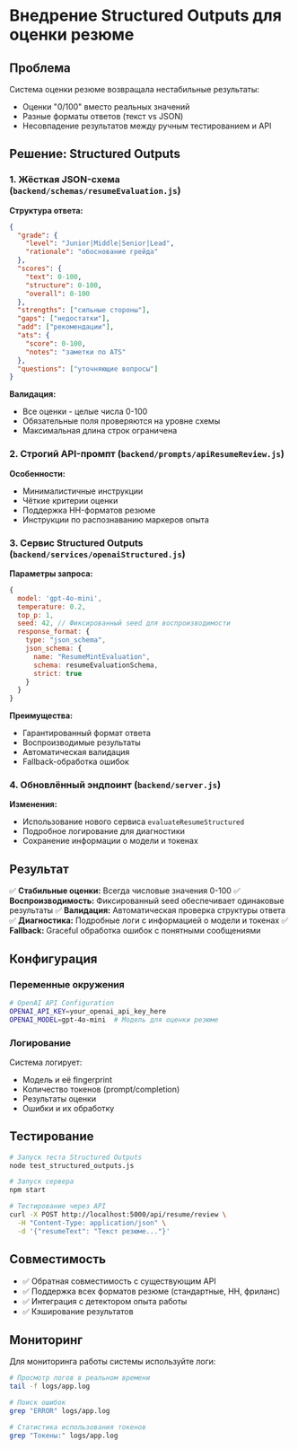 # Внедрение Structured Outputs для оценки резюме

## Проблема
Система оценки резюме возвращала нестабильные результаты:
- Оценки "0/100" вместо реальных значений
- Разные форматы ответов (текст vs JSON)
- Несовпадение результатов между ручным тестированием и API

## Решение: Structured Outputs

### 1. Жёсткая JSON-схема (`backend/schemas/resumeEvaluation.js`)

**Структура ответа:**
```json
{
  "grade": {
    "level": "Junior|Middle|Senior|Lead",
    "rationale": "обоснование грейда"
  },
  "scores": {
    "text": 0-100,
    "structure": 0-100,
    "overall": 0-100
  },
  "strengths": ["сильные стороны"],
  "gaps": ["недостатки"],
  "add": ["рекомендации"],
  "ats": {
    "score": 0-100,
    "notes": "заметки по ATS"
  },
  "questions": ["уточняющие вопросы"]
}
```

**Валидация:**
- Все оценки - целые числа 0-100
- Обязательные поля проверяются на уровне схемы
- Максимальная длина строк ограничена

### 2. Строгий API-промпт (`backend/prompts/apiResumeReview.js`)

**Особенности:**
- Минималистичные инструкции
- Чёткие критерии оценки
- Поддержка HH-форматов резюме
- Инструкции по распознаванию маркеров опыта

### 3. Сервис Structured Outputs (`backend/services/openaiStructured.js`)

**Параметры запроса:**
```javascript
{
  model: 'gpt-4o-mini',
  temperature: 0.2,
  top_p: 1,
  seed: 42, // Фиксированный seed для воспроизводимости
  response_format: {
    type: "json_schema",
    json_schema: {
      name: "ResumeMintEvaluation",
      schema: resumeEvaluationSchema,
      strict: true
    }
  }
}
```

**Преимущества:**
- Гарантированный формат ответа
- Воспроизводимые результаты
- Автоматическая валидация
- Fallback-обработка ошибок

### 4. Обновлённый эндпоинт (`backend/server.js`)

**Изменения:**
- Использование нового сервиса `evaluateResumeStructured`
- Подробное логирование для диагностики
- Сохранение информации о модели и токенах

## Результат

✅ **Стабильные оценки:** Всегда числовые значения 0-100
✅ **Воспроизводимость:** Фиксированный seed обеспечивает одинаковые результаты
✅ **Валидация:** Автоматическая проверка структуры ответа
✅ **Диагностика:** Подробные логи с информацией о модели и токенах
✅ **Fallback:** Graceful обработка ошибок с понятными сообщениями

## Конфигурация

### Переменные окружения
```bash
# OpenAI API Configuration
OPENAI_API_KEY=your_openai_api_key_here
OPENAI_MODEL=gpt-4o-mini  # Модель для оценки резюме
```

### Логирование
Система логирует:
- Модель и её fingerprint
- Количество токенов (prompt/completion)
- Результаты оценки
- Ошибки и их обработку

## Тестирование

```bash
# Запуск теста Structured Outputs
node test_structured_outputs.js

# Запуск сервера
npm start

# Тестирование через API
curl -X POST http://localhost:5000/api/resume/review \
  -H "Content-Type: application/json" \
  -d '{"resumeText": "Текст резюме..."}'
```

## Совместимость

- ✅ Обратная совместимость с существующим API
- ✅ Поддержка всех форматов резюме (стандартные, HH, фриланс)
- ✅ Интеграция с детектором опыта работы
- ✅ Кэширование результатов

## Мониторинг

Для мониторинга работы системы используйте логи:
```bash
# Просмотр логов в реальном времени
tail -f logs/app.log

# Поиск ошибок
grep "ERROR" logs/app.log

# Статистика использования токенов
grep "Токены:" logs/app.log
```
